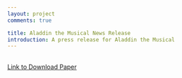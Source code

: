 ```yaml
---
layout: project
comments: true

title: Aladdin the Musical News Release
introduction: A press release for Aladdin the Musical
---
```

<div class="embed-responsive embed-responsive-16by9">
<object data="/data/projects/news_release.pdf" type="application/pdf">
</div>
<br>
<a href="/data/projects/news_release.pdf"> Link to Download Paper </a>